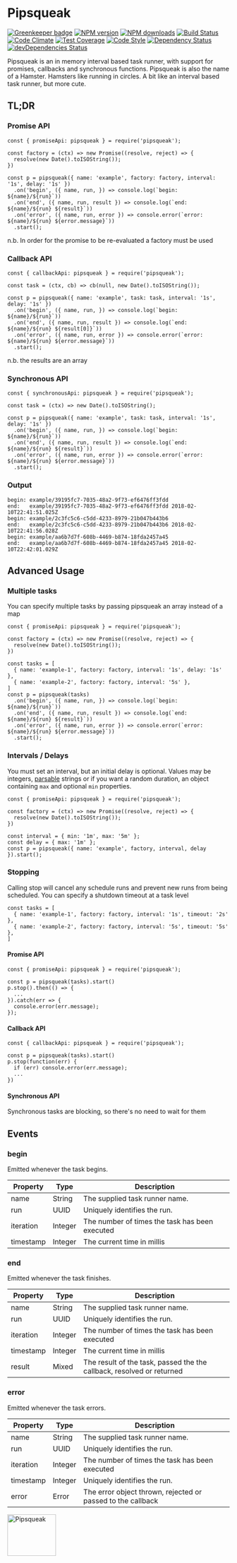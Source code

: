 # Pipsqueak

[![Greenkeeper badge](https://badges.greenkeeper.io/cressie176/pipsqueak.svg)](https://greenkeeper.io/)
[![NPM version](https://img.shields.io/npm/v/pipsqueak.svg?style=flat-square)](https://www.npmjs.com/package/pipsqueak)
[![NPM downloads](https://img.shields.io/npm/dm/pipsqueak.svg?style=flat-square)](https://www.npmjs.com/package/pipsqueak)
[![Build Status](https://img.shields.io/travis/cressie176/pipsqueak/master.svg)](https://travis-ci.org/cressie176/pipsqueak)
[![Code Climate](https://codeclimate.com/github/cressie176/pipsqueak/badges/gpa.svg)](https://codeclimate.com/github/cressie176/pipsqueak)
[![Test Coverage](https://codeclimate.com/github/cressie176/pipsqueak/badges/coverage.svg)](https://codeclimate.com/github/cressie176/pipsqueak/coverage)
[![Code Style](https://img.shields.io/badge/code%20style-imperative-brightgreen.svg)](https://github.com/cressie176/eslint-config-imperative)
[![Dependency Status](https://david-dm.org/cressie176/pipsqueak.svg)](https://david-dm.org/cressie176/pipsqueak)
[![devDependencies Status](https://david-dm.org/cressie176/pipsqueak/dev-status.svg)](https://david-dm.org/cressie176/pipsqueak?type=dev)

Pipsqueak is an in memory interval based task runner, with support for promises, callbacks and synchronous functions. Pipsqueak is also the name of a Hamster. Hamsters like running in circles. A bit like an interval based task runner, but more cute.

## TL;DR
###  Promise API
```
const { promiseApi: pipsqueak } = require('pipsqueak');

const factory = (ctx) => new Promise((resolve, reject) => {
  resolve(new Date().toISOString());
})

const p = pipsqueak({ name: 'example', factory: factory, interval: '1s', delay: '1s' })
  .on('begin', ({ name, run, }) => console.log(`begin: ${name}/${run}`))
  .on('end', ({ name, run, result }) => console.log(`end:   ${name}/${run} ${result}`))
  .on('error', ({ name, run, error }) => console.error(`error: ${name}/${run} ${error.message}`))
  .start();
```
n.b. In order for the promise to be re-evaluated a factory must be used
### Callback API
```
const { callbackApi: pipsqueak } = require('pipsqueak');

const task = (ctx, cb) => cb(null, new Date().toISOString());

const p = pipsqueak({ name: 'example', task: task, interval: '1s', delay: '1s' })
  .on('begin', ({ name, run, }) => console.log(`begin: ${name}/${run}`))
  .on('end', ({ name, run, result }) => console.log(`end:   ${name}/${run} ${result[0]}`))
  .on('error', ({ name, run, error }) => console.error(`error: ${name}/${run} ${error.message}`))
  .start();
```
n.b. the results are an array
### Synchronous API
```
const { synchronousApi: pipsqueak } = require('pipsqueak');

const task = (ctx) => new Date().toISOString();

const p = pipsqueak({ name: 'example', task: task, interval: '1s', delay: '1s' })
  .on('begin', ({ name, run, }) => console.log(`begin: ${name}/${run}`))
  .on('end', ({ name, run, result }) => console.log(`end:   ${name}/${run} ${result}`))
  .on('error', ({ name, run, error }) => console.error(`error: ${name}/${run} ${error.message}`))
  .start();
```
### Output
```
begin: example/39195fc7-7035-48a2-9f73-ef6476ff3fdd
end:   example/39195fc7-7035-48a2-9f73-ef6476ff3fdd 2018-02-10T22:41:51.025Z
begin: example/2c3fc5c6-c5dd-4233-8979-21b047b443b6
end:   example/2c3fc5c6-c5dd-4233-8979-21b047b443b6 2018-02-10T22:41:56.028Z
begin: example/aa6b7d7f-608b-4469-b874-18fda2457a45
end:   example/aa6b7d7f-608b-4469-b874-18fda2457a45 2018-02-10T22:42:01.029Z
```

## Advanced Usage

### Multiple tasks
You can specify multiple tasks by passing pipsqueak an array instead of a map
```
const { promiseApi: pipsqueak } = require('pipsqueak');

const factory = (ctx) => new Promise((resolve, reject) => {
  resolve(new Date().toISOString());
})

const tasks = [
  { name: 'example-1', factory: factory, interval: '1s', delay: '1s' },
  { name: 'example-2', factory: factory, interval: '5s' },
]
const p = pipsqueak(tasks)
  .on('begin', ({ name, run, }) => console.log(`begin: ${name}/${run}`))
  .on('end', ({ name, run, result }) => console.log(`end:   ${name}/${run} ${result}`))
  .on('error', ({ name, run, error }) => console.error(`error: ${name}/${run} ${error.message}`))
  .start();
```

### Intervals / Delays
You must set an interval, but an initial delay is optional. Values may be integers, [parsable](https://www.npmjs.com/package/parse-duration) strings or if you want a random duration, an object containing `max` and optional `min` properties.
```
const { promiseApi: pipsqueak } = require('pipsqueak');

const factory = (ctx) => new Promise((resolve, reject) => {
  resolve(new Date().toISOString());
})

const interval = { min: '1m', max: '5m' };
const delay = { max: '1m' };
const p = pipsqueak({ name: 'example', factory, interval, delay }).start();
```

### Stopping
Calling stop will cancel any schedule runs and prevent new runs from being scheduled. You can specify a shutdown timeout at a task level
```
const tasks = [
  { name: 'example-1', factory: factory, interval: '1s', timeout: '2s' },
  { name: 'example-2', factory: factory, interval: '5s', timeout: '5s' },
]
```
#### Promise API
```
const { promiseApi: pipsqueak } = require('pipsqueak');

const p = pipsqueak(tasks).start()
p.stop().then(() => {
  ...
}).catch(err => {
  console.error(err.message);
});
```
#### Callback API
```
const { callbackApi: pipsqueak } = require('pipsqueak');

const p = pipsqueak(tasks).start()
p.stop(function(err) {
  if (err) console.error(err.message);
  ...
})
```
#### Synchronous API
Synchronous tasks are blocking, so there's no need to wait for them

## Events

### begin
Emitted whenever the task begins.

| Property  | Type    | Description |
|-----------|---------|-------------|
| name      | String  | The supplied task runner name. |
| run       | UUID    | Uniquely identifies the run. |
| iteration | Integer | The number of times the task has been executed |
| timestamp | Integer | The current time in millis |

### end
Emitted whenever the task finishes.

| Property  | Type    | Description |
|-----------|---------|-------------|
| name      | String  | The supplied task runner name. |
| run       | UUID    | Uniquely identifies the run. |
| iteration | Integer | The number of times the task has been executed |
| timestamp | Integer | The current time in millis |
| result    | Mixed   | The result of the task, passed the the callback, resolved or returned |

### error
Emitted whenever the task errors.

| Property  | Type    | Description |
|-----------|---------|-------------|
| name      | String  | The supplied task runner name. |
| run       | UUID    | Uniquely identifies the run. |
| iteration | Integer | The number of times the task has been executed |
| timestamp | Integer | Uniquely identifies the run. |
| error     | Error   | The error object thrown, rejected or passed to the callback |

<img alt="Pipsqueak" src="https://upload.wikimedia.org/wikipedia/en/thumb/8/87/Pipsqueak_Go_Go_Hamster.png/220px-Pipsqueak_Go_Go_Hamster.png" width="110" height="94" class="thumbimage">
